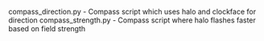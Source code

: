 compass_direction.py  - Compass script which uses halo and clockface for direction
compass_strength.py   - Compass script where halo flashes faster based on field strength
